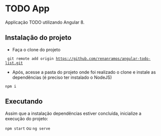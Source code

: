 # TODO App

Applicação TODO utilizando Angular 8.

## Instalação do projeto

* Faça o clone do projeto 

<code> git remote add origin https://github.com/renanramos/angular-todo-list.git </code>

* Após, acesse a pasta do projeto onde foi realizado o clone e instale as dependências (é preciso ter instalado o NodeJS)

<code>npm i</code>

## Executando

Assim que a instalação dependências estiver concluída, inicialize a execução do projeto:

<code>npm start</code> ou <code>ng serve</code>
